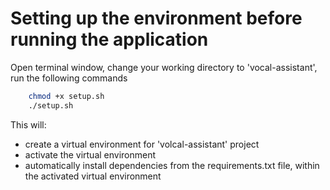 # Setting up the environment before running the application
Open terminal window, change your working directory to 'vocal-assistant', run the following commands

```sh
    chmod +x setup.sh
    ./setup.sh
```

This will:
* create a virtual environment for 'volcal-assistant' project 
* activate the virtual environment
* automatically install dependencies from the requirements.txt file, within the activated virtual environment